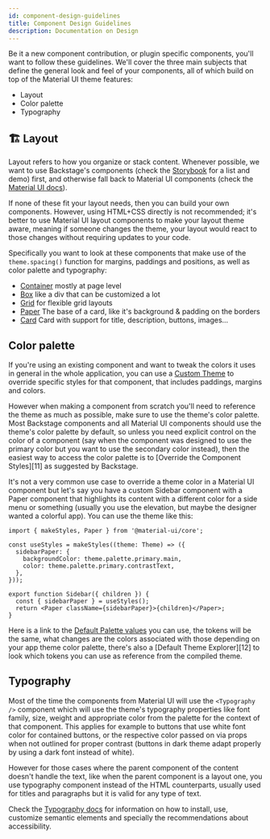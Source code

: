 ```yaml
---
id: component-design-guidelines
title: Component Design Guidelines
description: Documentation on Design
---
```


Be it a new component contribution, or plugin specific components, you'll want
to follow these guidelines. We'll cover the three main subjects that define the
general look and feel of your components, all of which build on top of the
Material UI theme features:

- Layout
- Color palette
- Typography

## 🏗️ Layout

Layout refers to how you organize or stack content. Whenever possible, we want
to use Backstage's components (check the [Storybook][1] for a list and demo)
first, and otherwise fall back to Material UI components (check the [Material UI docs][2]).

If none of these fit your layout needs, then you can build your own components.
However, using HTML+CSS directly is not recommended; it's better to use Material UI
layout components to make your layout theme aware, meaning if someone changes
the theme, your layout would react to those changes without requiring updates
to your code.

Specifically you want to look at these components that make use of the
`theme.spacing()` function for margins, paddings and positions, as well as
color palette and typography:

- [Container][3] mostly at page level
- [Box][4] like a div that can be customized a lot
- [Grid][5] for flexible grid layouts
- [Paper][6] The base of a card, like it's background & padding on the borders
- [Card][7] Card with support for title, description, buttons, images...

## Color palette

If you're using an existing component and want to tweak the colors it uses in
general in the whole application, you can use a [Custom Theme][10] to override
specific styles for that component, that includes paddings, margins and colors.

However when making a component from scratch you'll need to reference the theme
as much as possible, make sure to use the theme's color palette. Most Backstage
components and all Material UI components should use the theme's color palette by default,
so unless you need explicit control on the color of a component (say when the
component was designed to use the primary color but you want to use the
secondary color instead), then the easiest way to access the color palette is
to [Override the Component Styles][11] as suggested by Backstage.

It's not a very common use case to override a theme color in a Material UI component
but let's say you have a custom Sidebar component with a Paper component that
highlights its content with a different color for a side menu or something
(usually you use the elevation, but maybe the designer wanted a colorful app).
You can use the theme like this:

```tsx
import { makeStyles, Paper } from '@material-ui/core';

const useStyles = makeStyles((theme: Theme) => ({
  sidebarPaper: {
    backgroundColor: theme.palette.primary.main,
    color: theme.palette.primary.contrastText,
  },
}));

export function Sidebar({ children }) {
  const { sidebarPaper } = useStyles();
  return <Paper className={sidebarPaper}>{children}</Paper>;
}
```

Here is a link to the [Default Palette values][8] you can use, the tokens will
be the same, what changes are the colors associated with those depending on your
app theme color palette, there's also a [Default Theme Explorer][12] to look
which tokens you can use as reference from the compiled theme.

## Typography

Most of the time the components from Material UI will use the `<Typography />` component
which will use the theme's typography properties like font family, size, weight
and appropriate color from the palette for the context of that component. This applies for example to
buttons that use white font color for contained buttons, or the respective color
passed on via props when not outlined for proper contrast (buttons in dark
theme adapt properly by using a dark font instead of white).

However for those cases where the parent component of the content doesn't handle
the text, like when the parent component is a layout one, you use typography
component instead of the HTML counterparts, usually used for titles and
paragraphs but it is valid for any type of text.

Check the [Typography docs][9] for information on how to install, use,
customize semantic elements and specially the recommendations about
accessibility.

[1]: http://backstage.io/storybook
[2]: https://v4.mui.com/getting-started/supported-components/
[3]: https://v4.mui.com/components/container/
[4]: https://v4.mui.com/components/box/
[5]: https://v4.mui.com/components/grid/
[6]: https://v4.mui.com/components/paper/
[7]: https://v4.mui.com/components/cards/
[8]: https://v4.mui.com/customization/palette/#default-values
[9]: https://v4.mui.com/customization/typography/
[10]: https://backstage.io/docs/conf/user-interface
